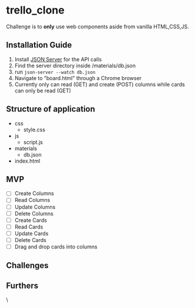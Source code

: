 # trello_clone

Challenge is to **only** use web components aside from vanilla HTML,CSS,JS.

## Installation Guide

 1. Install [JSON Server](https://github.com/typicode/json-server) for the API calls
 2. Find the server directory inside /materials/db.json
 3. run `json-server --watch db.json`
 4. Navigate to "board.html" through a Chrome browser
 5. Currently only can read (GET) and create (POST) columns while cards can only be read (GET)

## Structure of application

 - css
   - style.css
 - js
   - script.js
 - materials
   - db.json 
 - index.html 

## MVP

 - [ ] Create Columns
 - [ ] Read Columns
 - [ ] Update Columns
 - [ ] Delete Columns
 - [ ] Create Cards
 - [ ] Read Cards
 - [ ] Update Cards
 - [ ] Delete Cards
 - [ ] Drag and drop cards into columns

 ## Challenges

 ## Furthers
\
